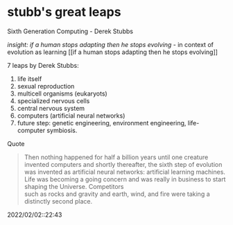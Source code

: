 
# stubb's great leaps
Sixth Generation Computing - Derek Stubbs

*insight:*
*if a human stops adapting then he stops evolving* - in context of evolution as learning
[[if a human stops adapting then he stops evolving]]

7 leaps by Derek Stubbs:
1. life itself
2. sexual reproduction
3. multicell organisms (eukaryots)
4. specialized nervous cells
5. central nervous system
6. computers (artificial neural networks)
7. future step: genetic engineering, environment engineering, life-computer symbiosis.

Quote
>Then nothing happened for half a billion years until one creature invented computers and shortly thereafter, the sixth step of evolution was invented as artificial neural networks: artificial learning machines. Life was becoming a going 
concern and was really in business to start shaping the Universe. Competitors  
such as rocks and gravity and earth, wind, and fire were taking a distinctly second place.



2022/02/02::22:43
